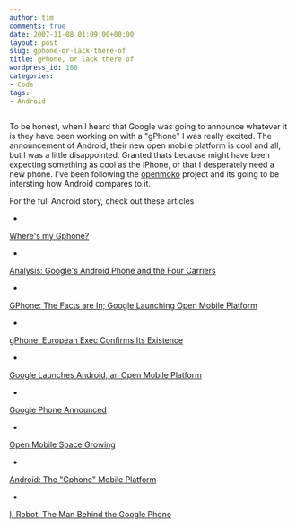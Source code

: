 ```yaml
---
author: tim
comments: true
date: 2007-11-08 01:09:00+00:00
layout: post
slug: gphone-or-lack-there-of
title: gPhone, or lack there of
wordpress_id: 100
categories:
- Code
tags:
- Android
---
```


To be honest, when I heard that Google was going to announce whatever it is they have been working on with a "gPhone" I was really excited.  The announcement of Android, their new open mobile platform is cool and all, but I was a little disappointed.  Granted thats because might have been expecting something as cool as the iPhone, or that I desperately need a new phone.  I've been following the [openmoko](http://www.openmoko.com/) project and its going to be intersting how Android compares to it.  

For the full Android story, check out these articles


  * 
[Where's my Gphone?](http://googleblog.blogspot.com/2007/11/wheres-my-gphone.html)
 
  * 
[Analysis: Google's Android Phone and the Four Carriers](http://gizmodo.com/gadgets/gphone/analysis-the-android-google-phone-and-the-four-carriers-319127.php)
 
  * 
[GPhone: The Facts are In; Google Launching Open Mobile Platform](http://mashable.com/2007/11/05/google-android/)
  
  * 
[gPhone: European Exec Confirms Its Existence](http://mashable.com/2007/11/04/gphone-european-exec-confirms-its-existence/)
  
  * 
[Google Launches Android, an Open Mobile Platform](http://googlesystem.blogspot.com/2007/11/google-launches-android-open-mobile.html)
  
  * 
[Google Phone Announced](http://googlified.com/2007google-phone-announced/)
  
  * 
[Open Mobile Space Growing](http://rejon.org/2007/11/05/open-mobile-space-growing/)
  
  * 
[Android: The "Gphone" Mobile Platform](http://blogoscoped.com/archive/2007-11-05-n74.html)
  
  * 
[I, Robot: The Man Behind the Google Phone](http://www.nytimes.com/2007/11/04/technology/04google.html?_r=1&pagewanted=all)
